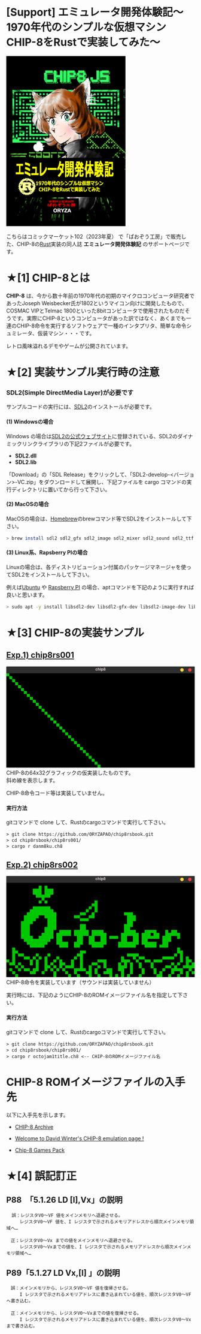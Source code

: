 # [Support] エミュレータ開発体験記〜1970年代のシンプルな仮想マシンCHIP-8をRustで実装してみた〜 
![表紙](./image/cover.png)  

こちらはコミックマーケット102（2023年夏） で「ぱおぞう工房」で販売した、CHIP-8の[Rust](https://www.rust-lang.org/)実装の同人誌 **エミュレータ開発体験記** のサポートページです。  


# ★[1] CHIP-8とは
**CHIP-8** は、今から数十年前の1970年代の初期のマイクロコンピュータ研究者であったJoseph Weisbecker氏が1802というマイコン向けに開発したもので、COSMAC VIPとTelmac 1800といった8bitコンピュータで使用されたものだそうです。実際にCHIP-8というコンピュータがあった訳ではなく、あくまでも一連のCHIP-8命令を実行するソフトウェアで一種のインタプリタ、簡単な命令シュミレータ、仮装マシン・・・です。

レトロ風味溢れるデモやゲームが公開されています。  



# ★[2] 実装サンプル実行時の注意
### SDL2(Simple DirectMedia Layer)が必要です
サンプルコードの実行には、[SDL2](https://www.libsdl.org/)のインストールが必要です。
#### (1) Windowsの場合
Windows の場合は[SDL2の公式ウェブサイト](https://www.libsdl.org/)に登録されている、SDL2のダイナミックリンクライブラリの下記2ファイルが必要です。
+ **SDL2.dll** 
+ **SDL2.lib**

「Download」の「SDL Release」をクリックして、「SDL2-develop-<バージョン>-VC.zip」をダウンロードして展開し、下記ファイルを cargo コマンドの実行ディレクトリに置いてから行って下さい。
#### (2) MacOSの場合
MacOSの場合は、[Homebrew](https://brew.sh/index_ja)のbrewコマンド等でSDL2をインストールして下さい。
```bash
> brew install sdl2 sdl2_gfx sdl2_image sdl2_mixer sdl2_sound sdl2_ttf
```

#### (3) Linux系、Rapsberry PIの場合
Linuxの場合は、各ディストリビューション付属のパッケージマネージャを使ってSDL2をインストールして下さい。  

例えば[Ubuntu](https://jp.ubuntu.com/) や [Rapsberry PI](https://www.raspberrypi.com/) の場合、aptコマンドを下記のように実行すれば良いと思います。
```bash 
> sudo apt -y install libsdl2-dev libsdl2-gfx-dev libsdl2-image-dev libsdl2-mixer-dev libsdl2-ttf-dev   libfreetype6 libfreetype6-dev
```
# ★[3] CHIP-8の実装サンプル
## [Exp.1) chip8rs001](./sample/chip8rs001/)
![](./image/graphic_test.png)
CHIP-8の64x32グラフィックの仮実装したものです。   
斜め線を表示します。  

CHIP-8命令コード等は実装していません。 

#### 実行方法  
gitコマンドで clone して、Rustのcargoコマンドで実行して下さい。
```
> git clone https://github.com/ORYZAPAO/chip8rsbook.git
> cd chip8rsbook/chip8rs001/
> cargo r danm8ku.ch8
```

## [ Exp.2) chip8rs002](./sample/chip8rs002/)
![](./image/octo-ber.png)
CHIP-8命令を実装しています（サウンドは実装していません）

実行時には、下記のようにCHIP-8のROMイメージファイル名を指定して下さい。  

#### 実行方法
gitコマンドで clone して、Rustのcargoコマンドで実行して下さい。
```
> git clone https://github.com/ORYZAPAO/chip8rsbook.git
> cd chip8rsbook/chip8rs001/
> cargo r octojam1title.ch8 <-- CHIP-8のROMイメージファイル名
```

# CHIP-8 ROMイメージファイルの入手先
以下に入手先を示します。

+ [CHIP-8 Archive](https://johnearnest.github.io/chip8Archive/)
+ [Welcome to David Winter's CHIP-8 emulation page !](http://pong-story.com/chip8/)

+ [Chip-8 Games Pack](https://www.zophar.net/pdroms/chip8/chip-8-games-pack.html)

# ★[4] 誤記訂正
## P88　「5.1.26 LD [I],Vx」の説明 
```
  誤：レジスタV0～VF 値をメインメモリへ退避させる。 
　　　レジスタV0～VF 値を、I レジスタで示されるメモリアドレスから順次メインメモリ領域へ…  

　正；レジスタV0～Vx までの値をメインメモリへ退避させる。 
　　　レジスタV0～Vxまでの値を、I レジスタで示されるメモリアドレスから順次メインメモリ領域へ… 
```

## P89「5.1.27 LD Vx,[I] 」の説明 
```
　誤：メインメモリから、レジスタV0～VF 値を復帰させる。 
　　　I レジスタで示されるメモリアドレスに書き込まれている値を、順次レジスタV0～VF へ書き込む。 

　正：メインメモリから、レジスタV0～Vxまでの値を復帰させる。 
　　　I レジスタで示されるメモリアドレスに書き込まれている値を、順次レジスタV0～Vxまで書き込む。 
```
 
